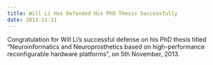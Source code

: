 ```yaml
---
title: Will Li Has Defended His PhD Thesis Successfully
date: 2013-11-11
---
```



<!--more-->

Congratulation for Will Li’s successful defense on his PhD thesis titled “Neuroinformatics and Neuroprosthetics based on high-performance reconfigurable hardware platforms”, on 5th November, 2013.